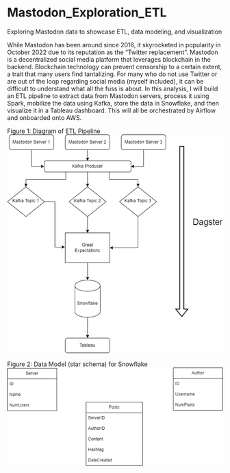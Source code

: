 # Mastodon_Exploration_ETL
Exploring Mastodon data to showcase ETL, data modeling, and visualization

While Mastodon has been around since 2016, it skyrocketed in popularity in October 2022 due to its reputation as the “Twitter replacement”. Mastodon is a decentralized social media platform that leverages blockchain in the backend. Blockchain technology can prevent censorship to a certain extent, a trait that many users find tantalizing. For many who do not use Twitter or are out of the loop regarding social media (myself included), it can be difficult to understand what all the fuss is about. In this analysis, I will build an ETL pipeline to extract data from Mastodon servers, process it using Spark, mobilize the data using Kafka, store the data in Snowflake, and then visualize it in a Tableau dashboard. This will all be orchestrated by Airflow and onboarded onto AWS. 

Figure 1: Diagram of ETL Pipeline
![ETL_Pipeline](https://github.com/nicolenlama/Mastodon_Exploration_ETL/blob/main/Mastodon_Schemas-ETL%20Pipeline.drawio%20(1).png)

Figure 2: Data Model (star schema) for Snowflake 
![Star_Schema](https://github.com/nicolenlama/Mastodon_Exploration_ETL/blob/main/Mastodon_Schemas-Star_Data_Model_For_Snowflake.drawio.png)
